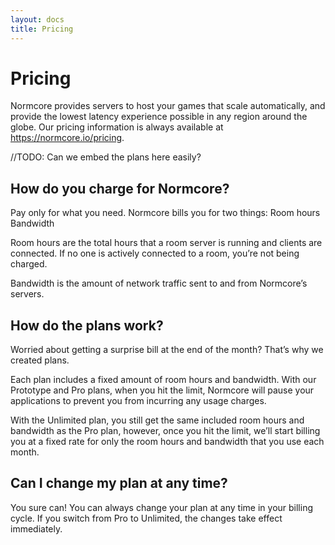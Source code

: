 ```yaml
---
layout: docs
title: Pricing
---
```

# Pricing
Normcore provides servers to host your games that scale automatically, and provide the lowest latency experience possible in any region around the globe. Our pricing information is always available at https://normcore.io/pricing.

//TODO: Can we embed the plans here easily?

## How do you charge for Normcore?
Pay only for what you need. Normcore bills you for two things:
Room hours
Bandwidth

Room hours are the total hours that a room server is running and clients are connected. If no one is actively connected to a room, you’re not being charged.

Bandwidth is the amount of network traffic sent to and from Normcore’s servers.


## How do the plans work?
Worried about getting a surprise bill at the end of the month? That’s why we created plans.

Each plan includes a fixed amount of room hours and bandwidth. With our Prototype and Pro plans, when you hit the limit, Normcore will pause your applications to prevent you from incurring any usage charges.

With the Unlimited plan, you still get the same included room hours and bandwidth as the Pro plan, however, once you hit the limit, we’ll start billing you at a fixed rate for only the room hours and bandwidth that you use each month.

## Can I change my plan at any time?
You sure can! You can always change your plan at any time in your billing cycle. If you switch from Pro to Unlimited, the changes take effect immediately.
